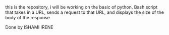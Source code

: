  this is the repository, i will be working on the basic of python.
Bash script that takes in a URL, sends a request to that URL, and displays the size of the body of the response

Done by ISHAMI IRENE
